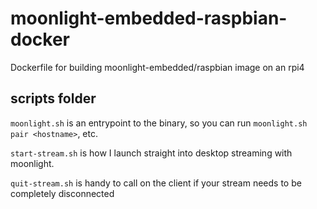 # moonlight-embedded-raspbian-docker
Dockerfile for building moonlight-embedded/raspbian image on an rpi4


## scripts folder 
`moonlight.sh` is an entrypoint to the binary, so you can run `moonlight.sh pair <hostname>`, etc.

`start-stream.sh` is how I launch straight into desktop streaming with moonlight.

`quit-stream.sh` is handy to call on the client if your stream needs to be completely disconnected
